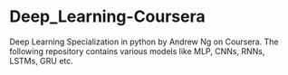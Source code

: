 # Deep_Learning-Coursera
Deep Learning Specialization in python by Andrew Ng on Coursera. The following repository contains various models like MLP, CNNs, RNNs, LSTMs, GRU etc.
